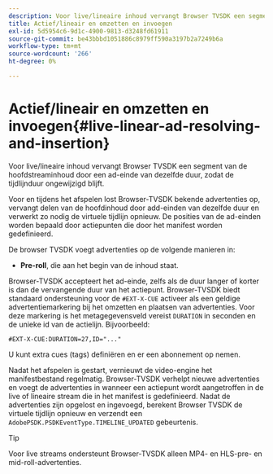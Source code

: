 ```yaml
---
description: Voor live/lineaire inhoud vervangt Browser TVSDK een segment van de hoofdstreaminhoud door een ad-einde van dezelfde duur, zodat de tijdlijnduur ongewijzigd blijft.
title: Actief/lineair en omzetten en invoegen
exl-id: 5d5954c6-9d1c-4900-9813-d3248fd61911
source-git-commit: be43bbbd1051886c8979ff590a3197b2a7249b6a
workflow-type: tm+mt
source-wordcount: '266'
ht-degree: 0%

---
```


# Actief/lineair en omzetten en invoegen{#live-linear-ad-resolving-and-insertion}

Voor live/lineaire inhoud vervangt Browser TVSDK een segment van de hoofdstreaminhoud door een ad-einde van dezelfde duur, zodat de tijdlijnduur ongewijzigd blijft.

Voor en tijdens het afspelen lost Browser-TVSDK bekende advertenties op, vervangt delen van de hoofdinhoud door add-einden van dezelfde duur en verwerkt zo nodig de virtuele tijdlijn opnieuw. De posities van de ad-einden worden bepaald door actiepunten die door het manifest worden gedefinieerd.

De browser TVSDK voegt advertenties op de volgende manieren in:

* **Pre-roll**, die aan het begin van de inhoud staat.

Browser-TVSDK accepteert het ad-einde, zelfs als de duur langer of korter is dan de vervangende duur van het actiepunt. Browser-TVSDK biedt standaard ondersteuning voor de `#EXT-X-CUE` activeer als een geldige advertentiemarkering bij het omzetten en plaatsen van advertenties. Voor deze markering is het metagegevensveld vereist `DURATION` in seconden en de unieke id van de actielijn. Bijvoorbeeld:

```
#EXT-X-CUE:DURATION=27,ID="..."
```

U kunt extra cues (tags) definiëren en er een abonnement op nemen.

Nadat het afspelen is gestart, vernieuwt de video-engine het manifestbestand regelmatig. Browser-TVSDK verhelpt nieuwe advertenties en voegt de advertenties in wanneer een actiepunt wordt aangetroffen in de live of lineaire stream die in het manifest is gedefinieerd. Nadat de advertenties zijn opgelost en ingevoegd, berekent Browser TVSDK de virtuele tijdlijn opnieuw en verzendt een `AdobePSDK.PSDKEventType.TIMELINE_UPDATED` gebeurtenis.

>[!TIP]
>
>Voor live streams ondersteunt Browser-TVSDK alleen MP4- en HLS-pre- en mid-roll-advertenties.
